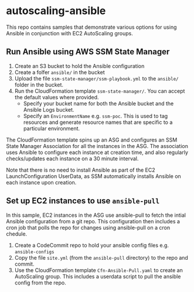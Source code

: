 # autoscaling-ansible

This repo contains samples that demonstrate various options for using Ansible
in conjunction with EC2 AutoScaling groups.

## Run Ansible using AWS SSM State Manager

1. Create an S3 bucket to hold the Ansible configuration 
2. Create a folfer `ansible/` in the bucket
3. Upload the file `ssm-state-manager/ssm-playbook.yml` to the `ansible/` folder in the bucket.
4. Run the CloudFormation template `ssm-state-manager/`. You can accept the default values where provided.
   - Specify your bucket name for both the Ansible bucket and the Ansible Logs bucket.
   - Specify an `EnvironmentName` e.g. `ssm-poc`. This is used to tag
    resources and generate resource names that are specific to a
    particular environment.

The CloudFormation template spins up an ASG and configures an SSM State Manager Association for all the instances in the ASG. The association
uses Ansible to configure each instance at creation time, and also regularly checks/updates each instance on a 30 minute interval.

Note that there is no need to install Ansible as part of the EC2 LaunchConfiguration UserData, as SSM automatically installs Ansible on each instance upon creation.


## Set up EC2 instances to use `ansible-pull`

In this sample, EC2 instances in the ASG use ansible-pull to fetch the intial
Ansible configuration from a git repo. This configuration then includes
a cron job that polls the repo for changes using ansible-pull on a cron chedule.

1. Create a CodeCommit repo to hold your ansible config files e.g. `ansible-configs`
2. Copy the file `site.yml` (from the `ansible-pull` directory) to the repo and commit.
3. Use the CloudFormation template `Cfn-Ansible-Pull.yaml` to create an AutoScaling group. This includes a userdata script to pull the ansible config from the repo.
